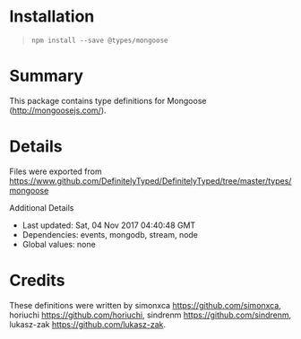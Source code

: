 # Installation
> `npm install --save @types/mongoose`

# Summary
This package contains type definitions for Mongoose (http://mongoosejs.com/).

# Details
Files were exported from https://www.github.com/DefinitelyTyped/DefinitelyTyped/tree/master/types/mongoose

Additional Details
 * Last updated: Sat, 04 Nov 2017 04:40:48 GMT
 * Dependencies: events, mongodb, stream, node
 * Global values: none

# Credits
These definitions were written by simonxca <https://github.com/simonxca>, horiuchi <https://github.com/horiuchi>, sindrenm <https://github.com/sindrenm>, lukasz-zak <https://github.com/lukasz-zak>.
